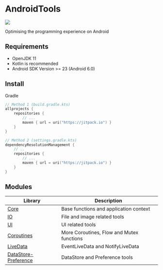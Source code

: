 # AndroidTools
[![](https://jitpack.io/v/io.github.xfy9326/atools.svg)](https://jitpack.io/#io.github.xfy9326/atools)  

Optimising the programming experience on Android

## Requirements

- OpenJDK 11
- Kotlin is recommended
- Android SDK Version >= 23 (Android 6.0)

## Install

Gradle

```kotlin
// Method 1 (build.gradle.kts)
allprojects {
    repositories {
        // ...
        maven { url = uri("https://jitpack.io") }
    }
}

// Method 2 (settings.gradle.kts)
dependencyResolutionManagement {
    // ..
    repositories {
        // ...
        maven { url = uri("https://jitpack.io") }
    }
}
```

## Modules

| Library | Description |
| ----- | ----- |
| [Core](core/README.md) | Base functions and application context |
| [IO](io/README.md) | File and image related tools |
| [UI](ui/README.md) | UI related tools |
| [Coroutines](coroutines/README.md) | More Coroutines, Flow and Mutex functions |
| [LiveData](livedata/README.md) | EventLiveData and NotifyLiveData |
| [DataStore-Preference](datastore-preference/README.md) | DataStore and Preference tools |
